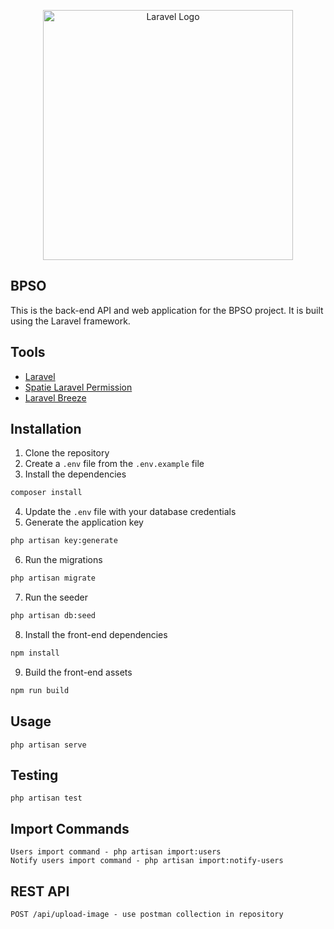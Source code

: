 <p align="center"><a href="https://laravel.com" target="_blank"><img src="https://raw.githubusercontent.com/laravel/art/master/logo-lockup/5%20SVG/2%20CMYK/1%20Full%20Color/laravel-logolockup-cmyk-red.svg" width="400" alt="Laravel Logo"></a></p>

## BPSO

This is the back-end API and web application for the BPSO project. It is built using the Laravel framework.

## Tools

- [Laravel](https://laravel.com/)
- [Spatie Laravel Permission](https://spatie.be/docs/laravel-permission/v4/introduction)
- [Laravel Breeze](https://laravel.com/docs/8.x/starter-kits#laravel-breeze)


## Installation

1. Clone the repository
2. Create a `.env` file from the `.env.example` file
3. Install the dependencies
```bash
composer install
```
4. Update the `.env` file with your database credentials
5. Generate the application key
```bash
php artisan key:generate
```
6. Run the migrations
```bash
php artisan migrate
```
7. Run the seeder
```bash
php artisan db:seed
```
8. Install the front-end dependencies
```bash
npm install
```
9. Build the front-end assets
```bash
npm run build
```


## Usage
```
php artisan serve
```

## Testing
```
php artisan test
```

## Import Commands
```
Users import command - php artisan import:users
Notify users import command - php artisan import:notify-users
```

## REST API
```
POST /api/upload-image - use postman collection in repository
```


